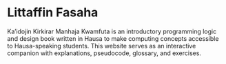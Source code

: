 # Littaffin Fasaha
Ka’idojin Kirkirar Manhaja Kwamfuta is an introductory programming logic and design book written in Hausa to make computing concepts accessible to Hausa-speaking students. This website serves as an interactive companion with explanations, pseudocode, glossary, and exercises.
